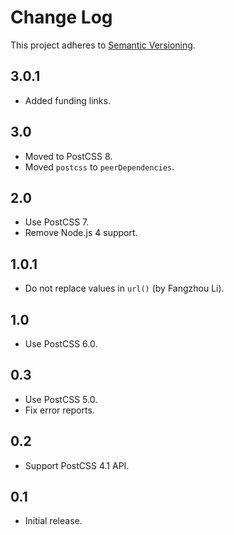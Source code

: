 # Change Log
This project adheres to [Semantic Versioning](http://semver.org/).

## 3.0.1
* Added funding links.

## 3.0
* Moved to PostCSS 8.
* Moved `postcss` to `peerDependencies`.

## 2.0
* Use PostCSS 7.
* Remove Node.js 4 support.

## 1.0.1
* Do not replace values in `url()` (by Fangzhou Li).

## 1.0
* Use PostCSS 6.0.

## 0.3
* Use PostCSS 5.0.
* Fix error reports.

## 0.2
* Support PostCSS 4.1 API.

## 0.1
* Initial release.
